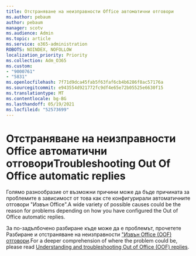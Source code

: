 ```yaml
---
title: Отстраняване на неизправности Office автоматични отговори
ms.author: pebaum
author: pebaum
manager: scotv
ms.audience: Admin
ms.topic: article
ms.service: o365-administration
ROBOTS: NOINDEX, NOFOLLOW
localization_priority: Priority
ms.collection: Adm_O365
ms.custom:
- "9000761"
- "5831"
ms.openlocfilehash: 7f71d9dca45fab5f63faf6cb4b6286f8ac57176a
ms.sourcegitcommit: e943554d921772fc9df4e65e72b05525e6630f15
ms.translationtype: MT
ms.contentlocale: bg-BG
ms.lasthandoff: 05/19/2021
ms.locfileid: "52573699"
---
```

# <a name="troubleshooting-out-of-office-automatic-replies"></a><span data-ttu-id="98bcd-102">Отстраняване на неизправности Office автоматични отговори</span><span class="sxs-lookup"><span data-stu-id="98bcd-102">Troubleshooting Out Of Office automatic replies</span></span>

<span data-ttu-id="98bcd-103">Голямо разнообразие от възможни причини може да бъде причината за проблемите в зависимост от това как сте конфигурирали автоматичните отговори "Извън Office".</span><span class="sxs-lookup"><span data-stu-id="98bcd-103">A wide variety of possible causes could be the reason for problems depending on how you have configured the Out of Office automatic replies.</span></span>

<span data-ttu-id="98bcd-104">За по-задълбочено разбиране къде може да е проблемът, прочетете Разбиране и отстраняване на неизправности ["Извън Office (OOF) отговори](/exchange/troubleshoot/email-delivery/understand-troubleshoot-oof-replies).</span><span class="sxs-lookup"><span data-stu-id="98bcd-104">For a deeper comprehension of where the problem could be, please read  [Understanding and troubleshooting Out of Office (OOF) replies](/exchange/troubleshoot/email-delivery/understand-troubleshoot-oof-replies).</span></span>